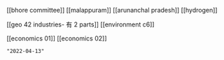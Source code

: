 [[bhore committee]]
[[malappuram]]
[[arunanchal pradesh]]
[[hydrogen]]

[[geo 42 industries- 有 2 parts]]
[[environment c6]]

[[economics 01]]
[[economics 02]]

```query 2021-10-06 00:02
"2022-04-13"
```